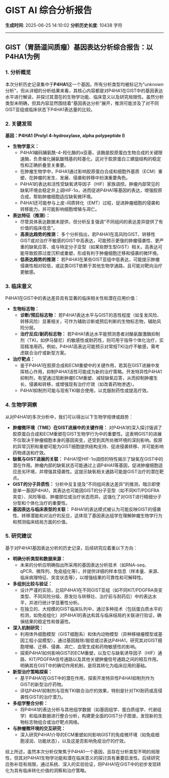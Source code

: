 # GIST AI 综合分析报告

**生成时间**: 2025-06-25 14:10:02
**分析历史长度**: 10438 字符

---

## GIST（胃肠道间质瘤）基因表达分析综合报告：以P4HA1为例

### 1. 分析概览

本次分析历史记录集中于**P4HA1**这一个基因。所有分析类型均被标记为“unknown分析”，但从详细的分析结果来看，其核心内容都是对P4HA1在GIST中的基因表达水平进行解读，并探讨其潜在的生物学功能、临床意义以及研究局限性。虽然分析类型未明确，但其内容显然围绕着“基因表达分析”展开，推测可能涉及了对不同GIST亚组或临床状态下P4HA1表达量的比较。

### 2. 关键发现

**基因：P4HA1 (Prolyl 4-hydroxylase, alpha polypeptide I)**

*   **生物学意义：**
    *   P4HA1编码脯氨酰-4-羟化酶的α亚基，该酶是胶原蛋白生物合成的关键限速酶，负责催化脯氨酸残基的羟基化，这对于胶原蛋白三螺旋结构的稳定性和正确折叠至关重要。
    *   在肿瘤生物学中，P4HA1通过影响胶原蛋白合成和细胞外基质（ECM）重塑，在肿瘤的发生、发展、侵袭和转移中扮演重要角色。
    *   P4HA1的表达和活性受缺氧诱导因子（HIF）家族调控。肿瘤内部常见的缺氧环境会稳定并上调HIF-1α，进而促进P4HA1等基因的表达，增强胶原合成，帮助肿瘤细胞适应缺氧微环境。
    *   P4HA1还可能参与上皮-间质转化（EMT）过程，促进肿瘤细胞的侵袭和转移能力，并可能影响细胞增殖与凋亡。
*   **表达特征（推测）：**
    *   尽管具体表达数据未提供，但分析反复强调“不同组间的表达差异提供了有价值的临床信息”。
    *   **高表达趋势的推测：** 多个分析指出，若P4HA1在高风险GIST、转移性GIST或对治疗不敏感的GIST中高表达，可能预示更强的肿瘤侵袭性、更严重的缺氧应答、或与特定分子亚型（如某些野生型GIST）相关。高表达可能导致胶原过度沉积或重塑，形成有利于肿瘤细胞迁移和侵袭的微环境。
    *   **低表达趋势的推测：** 若P4HA1在某些GIST亚组中低表达，可能提示肿瘤侵袭性相对较低，或这类GIST依赖于其他生物学通路，且可能对靶向治疗更敏感。

### 3. 临床意义

P4HA1在GIST中的表达差异具有显著的临床相关性和潜在应用价值：

*   **生物标志物：**
    *   **诊断/预后标志物：** 若P4HA1表达水平与GIST的恶性程度（如复发风险、转移风险）显著相关，可作为辅助诊断或预后判断的生物标志物，辅助风险分层。
    *   **治疗反应/耐药标志物：** 若P4HA1表达水平能预测患者对酪氨酸激酶抑制剂（TKI，如伊马替尼）的敏感性或耐药性，则可用于指导个体化治疗，实现精准用药。例如，P4HA1高表达可能预示对常规TKI治疗不敏感，需考虑联合治疗或新型方案。
*   **治疗靶点：**
    *   鉴于P4HA1在胶原合成和ECM重塑中的关键作用，若其在GIST进展中发挥核心作用，抑制P4HA1活性可能成为新的治疗策略。开发特异性P4HA1抑制剂，有望通过阻断肿瘤ECM重塑、减轻缺氧应答，从而抑制肿瘤生长、侵袭和转移，或增强现有治疗疗效（如改善药物渗透）。
    *   P4HA1抑制剂可能与现有TKI联合使用，以克服耐药性或提高疗效。

### 4. 生物学洞察

从对P4HA1的多次分析中，我们可以得出以下生物学规律或趋势：

*   **肿瘤微环境（TME）在GIST进展中的关键作用：** 对P4HA1的深入探讨强调了胶原蛋白合成和ECM重塑在GIST生物学行为中的重要性。这表明GIST的进展不仅取决于肿瘤细胞本身的基因突变，还受到其所处微环境的深刻影响。胶原的异常沉积和重塑可能为GIST细胞提供结构支持、促进侵袭转移、并可能影响药物递送和疗效。
*   **缺氧与GIST进展的关联：** P4HA1受HIF-1α调控的特性揭示了缺氧在GIST中的潜在作用。肿瘤内部的缺氧状态可能通过上调P4HA1等基因，促进肿瘤细胞适应恶劣环境，并增强其侵袭性。这提示缺氧相关通路可能是GIST治疗的潜在靶点。
*   **GIST的分子异质性：** 分析中反复提及“不同组间表达差异”的推测，暗示即使是单一基因P4HA1，其表达也可能因GIST的分子亚型（如不同KIT/PDGFRA突变）、风险等级、肿瘤部位或治疗状态而异。这强化了对GIST进行精细分子分型和个体化治疗的重要性。
*   **基因表达与临床表型的关联：** P4HA1的表达模式被认为可能反映GIST的侵袭性、转移潜能和对治疗的反应，这体现了基因表达组学在理解肿瘤生物学行为和预测临床结局方面的价值。

### 5. 研究建议

基于对P4HA1基因表达分析的历史记录，后续研究应着重以下方向：

*   **明确分析类型和数据来源：**
    *   未来的分析应明确指出所采用的基因表达分析技术（如RNA-seq、qPCR、微阵列、免疫组化等），并提供详细的样本信息（样本量、来源、临床病理特征、突变状态等），以增强结果的可靠性和可解释性。
*   **多组别比较与验证：**
    *   设计严谨的实验，比较P4HA1在不同GIST亚组（如不同KIT/PDGFRA突变类型、不同风险分级、原发灶与转移灶、治疗前与耐药后）中的表达水平，并进行统计学显著性分析。
    *   在独立的、大规模的GIST临床队列中，通过多种技术（包括蛋白质水平的检测，如免疫组化）对P4HA1的表达和其与临床结局的关联进行验证，确保结果的稳定性和普遍性。
*   **深入机制研究：**
    *   利用体外细胞模型（GIST细胞系）和体内动物模型（异种移植瘤模型或基因工程小鼠模型），通过基因敲除/敲低或过表达P4HA1，研究其对GIST细胞增殖、迁移、侵袭、凋亡、血管生成和药物敏感性的影响。
    *   探索P4HA1如何影响GIST的ECM重塑，以及它与缺氧诱导因子（HIF）通路、KIT/PDGFRA信号通路以及其他关键肿瘤信号通路之间的相互作用。明确其在GIST中的确切作用机制，是将其转化为临床应用的基础。
*   **新型治疗策略探索：**
    *   基于P4HA1在GIST中的潜在作用，探索开发特异性P4HA1抑制剂作为GIST的新型治疗药物。
    *   评估P4HA1抑制剂与现有TKI联合治疗的效果，特别是针对TKI耐药或高侵袭性GIST的治疗潜力。
*   **多组学整合分析：**
    *   将P4HA1的表达分析与其他组学数据（如基因组学、蛋白质组学、代谢组学）和临床数据进行整合分析，构建更全面的GIST分子图谱，发现新的生物标志物组合或治疗靶点网络。
*   **与肿瘤微环境的交互研究：**
    *   深入研究P4HA1介导的ECM重塑如何影响GIST的免疫微环境（如免疫细胞浸润、功能状态），以及这是否影响免疫治疗的疗效。

综上所述，虽然本次分析仅聚焦于P4HA1一个基因，且存在分析类型不明的局限性，但其对P4HA1生物学功能和潜在临床意义的探讨具有重要启发性。后续研究应弥补现有局限，通过系统、深入的实验验证，将P4HA1在GIST中的初步发现转化为具有临床转化价值的洞察和治疗策略。

